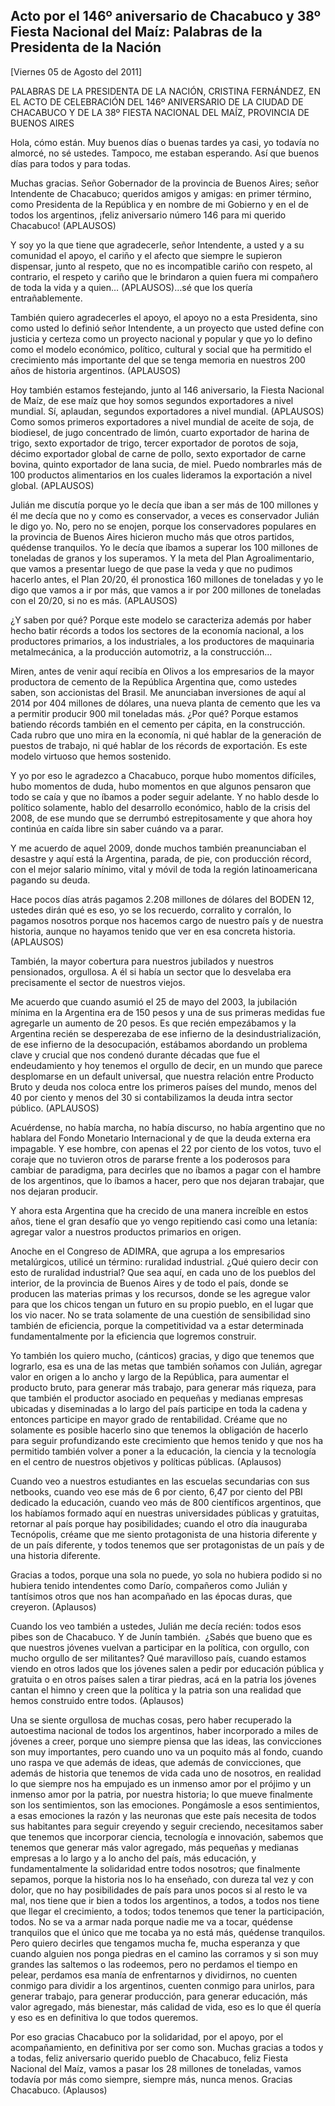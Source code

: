 Acto por el 146º aniversario de Chacabuco y 38º Fiesta Nacional del Maíz: Palabras de la Presidenta de la Nación
----------------------------------------------------------------------------------------------------------------

[Viernes 05 de Agosto del 2011]

PALABRAS DE LA PRESIDENTA DE LA NACIÓN, CRISTINA FERNÁNDEZ, EN EL ACTO
DE CELEBRACIÓN DEL 146º ANIVERSARIO DE LA CIUDAD DE CHACABUCO Y DE LA
38º FIESTA NACIONAL DEL MAÍZ, PROVINCIA DE BUENOS AIRES

Hola, cómo están. Muy buenos días o buenas tardes ya casi, yo todavía no
almorcé, no sé ustedes. Tampoco, me estaban esperando. Así que buenos
días para todos y para todas.

Muchas gracias. Señor Gobernador de la provincia de Buenos Aires; señor
Intendente de Chacabuco; queridos amigos y amigas: en primer término,
como Presidenta de la República y en nombre de mi Gobierno y en el de
todos los argentinos, ¡feliz aniversario número 146 para mi querido
Chacabuco! (APLAUSOS)

Y soy yo la que tiene que agradecerle, señor Intendente, a usted y a su
comunidad el apoyo, el cariño y el afecto que siempre le supieron
dispensar, junto al respeto, que no es incompatible cariño con respeto,
al contrario, el respeto y cariño que le brindaron a quien fuera mi
compañero de toda la vida y a quien… (APLAUSOS)…sé que los quería
entrañablemente.

También quiero agradecerles el apoyo, el apoyo no a esta Presidenta,
sino como usted lo definió señor Intendente, a un proyecto que usted
define con justicia y certeza como un proyecto nacional y popular y que
yo lo defino como el modelo económico, político, cultural y social que
ha permitido el crecimiento más importante del que se tenga memoria en
nuestros 200 años de historia argentinos. (APLAUSOS)

Hoy también estamos festejando, junto al 146 aniversario, la Fiesta
Nacional de Maíz, de ese maíz que hoy somos segundos exportadores a
nivel mundial. Sí, aplaudan, segundos exportadores a nivel mundial.
(APLAUSOS) Como somos primeros exportadores a nivel mundial de aceite de
soja, de biodiesel, de jugo concentrado de limón, cuarto exportador de
harina de trigo, sexto exportador de trigo, tercer exportador de porotos
de soja, décimo exportador global de carne de pollo, sexto exportador de
carne bovina, quinto exportador de lana sucia, de miel. Puedo nombrarles
más de 100 productos alimentarios en los cuales lideramos la exportación
a nivel global. (APLAUSOS)

Julián me discutía porque yo le decía que iban a ser más de 100 millones
y él me decía que no y como es conservador, a veces es conservador
Julián le digo yo. No, pero no se enojen, porque los conservadores
populares en la provincia de Buenos Aires hicieron mucho más que otros
partidos, quédense tranquilos. Yo le decía que íbamos a superar los 100
millones de toneladas de granos y los superamos. Y la meta del Plan
Agroalimentario, que vamos a presentar luego de que pase la veda y que
no pudimos hacerlo antes, el Plan 20/20, él pronostica 160 millones de
toneladas y yo le digo que vamos a ir por más, que vamos a ir por 200
millones de toneladas con el 20/20, si no es más. (APLAUSOS)

¿Y saben por qué? Porque este modelo se caracteriza además por haber
hecho batir récords a todos los sectores de la economía nacional, a los
productores primarios, a los industriales, a los productores de
maquinaria metalmecánica, a la producción automotriz, a la construcción…

Miren, antes de venir aquí recibía en Olivos a los empresarios de la
mayor productora de cemento de la República Argentina que, como ustedes
saben, son accionistas del Brasil. Me anunciaban inversiones de aquí al
2014 por 404 millones de dólares, una nueva planta de cemento que les va
a permitir producir 900 mil toneladas más. ¿Por qué? Porque estamos
batiendo récords también en el cemento per cápita, en la construcción.
Cada rubro que uno mira en la economía, ni qué hablar de la generación
de puestos de trabajo, ni qué hablar de los récords de exportación. Es
este modelo virtuoso que hemos sostenido.

Y yo por eso le agradezco a Chacabuco, porque hubo momentos difíciles,
hubo momentos de duda, hubo momentos en que algunos pensaron que todo se
caía y que no íbamos a poder seguir adelante. Y no hablo desde lo
político solamente, hablo del desarrollo económico, hablo de la crisis
del 2008, de ese mundo que se derrumbó estrepitosamente y que ahora hoy
continúa en caída libre sin saber cuándo va a parar.

Y me acuerdo de aquel 2009, donde muchos también preanunciaban el
desastre y aquí está la Argentina, parada, de pie, con producción
récord, con el mejor salario mínimo, vital y móvil de toda la región
latinoamericana pagando su deuda.

Hace pocos días atrás pagamos 2.208 millones de dólares del BODEN 12,
ustedes dirán qué es eso, yo se los recuerdo, corralito y corralón, lo
pagamos nosotros porque nos hacemos cargo de nuestro país y de nuestra
historia, aunque no hayamos tenido que ver en esa concreta historia.
(APLAUSOS)

También, la mayor cobertura para nuestros jubilados y nuestros
pensionados, orgullosa. A él si había un sector que lo desvelaba era
precisamente el sector de nuestros viejos.

Me acuerdo que cuando asumió el 25 de mayo del 2003, la jubilación
mínima en la Argentina era de 150 pesos y una de sus primeras medidas
fue agregarle un aumento de 20 pesos. Es que recién empezábamos y la
Argentina recién se desperezaba de ese infierno de la
desindustrialización, de ese infierno de la desocupación, estábamos
abordando un problema clave y crucial que nos condenó durante décadas
que fue el endeudamiento y hoy tenemos el orgullo de decir, en un mundo
que parece desplomarse en un default universal, que nuestra relación
entre Producto Bruto y deuda nos coloca entre los primeros países del
mundo, menos del 40 por ciento y menos del 30 si contabilizamos la deuda
intra sector público. (APLAUSOS)

Acuérdense, no había marcha, no había discurso, no había argentino que
no hablara del Fondo Monetario Internacional y de que la deuda externa
era impagable. Y ese hombre, con apenas el 22 por ciento de los votos,
tuvo el coraje que no tuvieron otros de pararse frente a los poderosos
para cambiar de paradigma, para decirles que no íbamos a pagar con el
hambre de los argentinos, que lo íbamos a hacer, pero que nos dejaran
trabajar, que nos dejaran producir.

Y ahora esta Argentina que ha crecido de una manera increíble en estos
años, tiene el gran desafío que yo vengo repitiendo casi como una
letanía: agregar valor a nuestros productos primarios en origen.  

Anoche en el Congreso de ADIMRA, que agrupa a los empresarios
metalúrgicos, utilicé un término: ruralidad industrial. ¿Qué quiero
decir con esto de ruralidad industrial? Que sea aquí, en cada uno de los
pueblos del interior, de la provincia de Buenos Aires y de todo el país,
donde se producen las materias primas y los recursos, donde se les
agregue valor para que los chicos tengan un futuro en su propio pueblo,
en el lugar que los vio nacer. No se trata solamente de una cuestión de
sensibilidad sino también de eficiencia, porque la competitividad va a
estar determinada fundamentalmente por la eficiencia que logremos
construir.

Yo también los quiero mucho, (cánticos) gracias, y digo que tenemos que
lograrlo, esa es una de las metas que también soñamos con Julián,
agregar valor en origen a lo ancho y largo de la República, para
aumentar el producto bruto, para generar más trabajo, para generar más
riqueza, para que también el productor asociado en pequeñas y medianas
empresas ubicadas y diseminadas a lo largo del país participe en toda la
cadena y entonces participe en mayor grado de rentabilidad. Créame que
no solamente es posible hacerlo sino que tenemos la obligación de
hacerlo para seguir profundizando este crecimiento que hemos tenido y
que nos ha permitido también volver a poner a la educación, la ciencia y
la tecnología en el centro de nuestros objetivos y políticas públicas.
(Aplausos)

Cuando veo a nuestros estudiantes en las escuelas secundarias con sus
netbooks, cuando veo ese más de 6 por ciento, 6,47 por ciento del PBI
dedicado la educación, cuando veo más de 800 científicos argentinos, que
los habíamos formado aquí en nuestras universidades públicas y
gratuitas, retornar al país porque hay posibilidades; cuando el otro día
inauguraba Tecnópolis, créame que me siento protagonista de una historia
diferente y de un país diferente, y todos tenemos que ser protagonistas
de un país y de una historia diferente.

Gracias a todos, porque una sola no puede, yo sola no hubiera podido si
no hubiera tenido intendentes como Darío, compañeros como Julián y
tantísimos otros que nos han acompañado en las épocas duras, que
creyeron. (Aplausos)

Cuando los veo también a ustedes, Julián me decía recién: todos esos
pibes son de Chacabuco. Y de Junín también.  ¿Sabés que bueno que es que
nuestros jóvenes vuelvan a participar en la política, con orgullo, con
mucho orgullo de ser militantes? Qué maravilloso país, cuando estamos
viendo en otros lados que los jóvenes salen a pedir por educación
pública y gratuita o en otros países salen a tirar piedras, acá en la
patria los jóvenes cantan el himno y creen que la política y la patria
son una realidad que hemos construido entre todos. (Aplausos)

Una se siente orgullosa de muchas cosas, pero haber recuperado la
autoestima nacional de todos los argentinos, haber incorporado a miles
de jóvenes a creer, porque uno siempre piensa que las ideas, las
convicciones son muy importantes, pero cuando uno va un poquito más al
fondo, cuando uno raspa ve que además de ideas, que además de
convicciones, que además de historia que tenemos de vida cada uno de
nosotros, en realidad lo que siempre nos ha empujado es un inmenso amor
por el prójimo y un inmenso amor por la patria, por nuestra historia; lo
que mueve finalmente son los sentimientos, son las emociones. Pongámosle
a esos sentimientos, a esas emociones la razón y las neuronas que este
país necesita de todos sus habitantes para seguir creyendo y seguir
creciendo, necesitamos saber que tenemos que incorporar ciencia,
tecnología e innovación, sabemos que tenemos que generar más valor
agregado, más pequeñas y medianas empresas a lo largo y a lo ancho del
país, más educación, y fundamentalmente la solidaridad entre todos
nosotros; que finalmente sepamos, porque la historia nos lo ha enseñado,
con dureza tal vez y con dolor, que no hay posibilidades de país para
unos pocos si al resto le va mal, nos tiene que ir bien a todos los
argentinos, a todos, a todos nos tiene que llegar el crecimiento, a
todos; todos tenemos que tener la participación, todos. No se va a armar
nada porque nadie me va a tocar, quédense tranquilos que el único que me
tocaba ya no está más, quédense tranquilos. Pero quiero decirles que
tengamos mucha fe, mucha esperanza y que cuando alguien nos ponga
piedras en el camino las corramos y si son muy grandes las saltemos o
las rodeemos, pero no perdamos el tiempo en pelear, perdamos esa manía
de enfrentarnos y dividirnos, no cuenten conmigo para dividir a los
argentinos, cuenten conmigo para unirlos, para generar trabajo, para
generar producción, para generar educación, más valor agregado, más
bienestar, más calidad de vida, eso es lo que él quería y eso es en
definitiva lo que todos queremos.

Por eso gracias Chacabuco por la solidaridad, por el apoyo, por el
acompañamiento, en definitiva por ser como son. Muchas gracias a todos y
a todas, feliz aniversario querido pueblo de Chacabuco, feliz Fiesta
Nacional del Maíz, vamos a pasar los 28 millones de toneladas, vamos
todavía por más como siempre, siempre más, nunca menos. Gracias
Chacabuco. (Aplausos)
